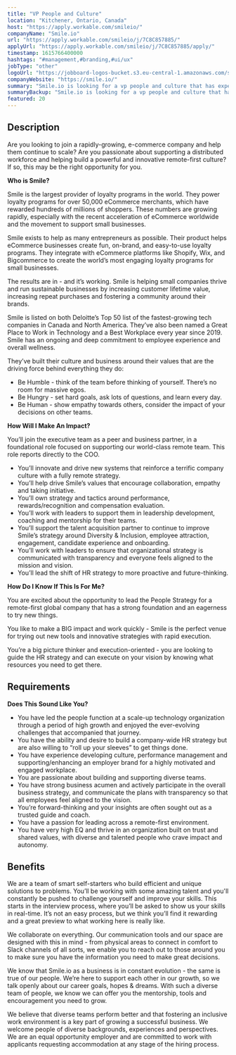 ```yaml
---
title: "VP People and Culture"
location: "Kitchener, Ontario, Canada"
host: "https://apply.workable.com/smileio/"
companyName: "Smile.io"
url: "https://apply.workable.com/smileio/j/7C8C857885/"
applyUrl: "https://apply.workable.com/smileio/j/7C8C857885/apply/"
timestamp: 1615766400000
hashtags: "#management,#branding,#ui/ux"
jobType: "other"
logoUrl: "https://jobboard-logos-bucket.s3.eu-central-1.amazonaws.com/smile-io"
companyWebsite: "https://smile.io/"
summary: "Smile.io is looking for a vp people and culture that has experience in: experience in: #management, #branding, #ui/ux."
summaryBackup: "Smile.io is looking for a vp people and culture that has experience in: #management, #branding, #ui/ux."
featured: 20
---
```


## Description

Are you looking to join a rapidly-growing, e-commerce company and help them continue to scale? Are you passionate about supporting a distributed workforce and helping build a powerful and innovative remote-first culture? If so, this may be the right opportunity for you.

**Who is Smile?**

Smile is the largest provider of loyalty programs in the world. They power loyalty programs for over 50,000 eCommerce merchants, which have rewarded hundreds of millions of shoppers. These numbers are growing rapidly, especially with the recent acceleration of eCommerce worldwide and the movement to support small businesses.

Smile exists to help as many entrepreneurs as possible. Their product helps eCommerce businesses create fun, on-brand, and easy-to-use loyalty programs. They integrate with eCommerce platforms like Shopify, Wix, and Bigcommerce to create the world’s most engaging loyalty programs for small businesses.

The results are in - and it’s working. Smile is helping small companies thrive and run sustainable businesses by increasing customer lifetime value, increasing repeat purchases and fostering a community around their brands.

Smile is listed on both Deloitte’s Top 50 list of the fastest-growing tech companies in Canada and North America. They’ve also been named a Great Place to Work in Technology and a Best Workplace every year since 2019. Smile has an ongoing and deep commitment to employee experience and overall wellness.

They’ve built their culture and business around their values that are the driving force behind everything they do:

*   Be Humble - think of the team before thinking of yourself. There’s no room for massive egos.
*   Be Hungry - set hard goals, ask lots of questions, and learn every day.
*   Be Human - show empathy towards others, consider the impact of your decisions on other teams.

**How Will I Make An Impact?**

You’ll join the executive team as a peer and business partner, in a foundational role focused on supporting our world-class remote team. This role reports directly to the COO.

*   You’ll innovate and drive new systems that reinforce a terrific company culture with a fully remote strategy.
*   You’ll help drive Smile’s values that encourage collaboration, empathy and taking initiative.
*   You’ll own strategy and tactics around performance, rewards/recognition and compensation evaluation.
*   You’ll work with leaders to support them in leadership development, coaching and mentorship for their teams.
*   You’ll support the talent acquisition partner to continue to improve Smile’s strategy around Diversity & Inclusion, employee attraction, engagement, candidate experience and onboarding.
*   You’ll work with leaders to ensure that organizational strategy is communicated with transparency and everyone feels aligned to the mission and vision.
*   You’ll lead the shift of HR strategy to more proactive and future-thinking.

**How Do I Know If This Is For Me?**

You are excited about the opportunity to lead the People Strategy for a remote-first global company that has a strong foundation and an eagerness to try new things.

You like to make a BIG impact and work quickly - Smile is the perfect venue for trying out new tools and innovative strategies with rapid execution.

You’re a big picture thinker and execution-oriented - you are looking to guide the HR strategy and can execute on your vision by knowing what resources you need to get there.

## Requirements

**Does This Sound Like You?**

*   You have led the people function at a scale-up technology organization through a period of high growth and enjoyed the ever-evolving challenges that accompanied that journey.
*   You have the ability and desire to build a company-wide HR strategy but are also willing to “roll up your sleeves” to get things done.
*   You have experience developing culture, performance management and supporting/enhancing an employer brand for a highly motivated and engaged workplace.
*   You are passionate about building and supporting diverse teams.
*   You have strong business acumen and actively participate in the overall business strategy, and communicate the plans with transparency so that all employees feel aligned to the vision.
*   You’re forward-thinking and your insights are often sought out as a trusted guide and coach.
*   You have a passion for leading across a remote-first environment.
*   You have very high EQ and thrive in an organization built on trust and shared values, with diverse and talented people who crave impact and autonomy.

## Benefits

We are a team of smart self-starters who build efficient and unique solutions to problems. You’ll be working with some amazing talent and you'll constantly be pushed to challenge yourself and improve your skills. This starts in the interview process, where you’ll be asked to show us your skills in real-time. It’s not an easy process, but we think you’ll find it rewarding and a great preview to what working here is really like.

We collaborate on everything. Our communication tools and our space are designed with this in mind - from physical areas to connect in comfort to Slack channels of all sorts, we enable you to reach out to those around you to make sure you have the information you need to make great decisions.

We know that Smile.io as a business is in constant evolution - the same is true of our people. We’re here to support each other in our growth, so we talk openly about our career goals, hopes & dreams. With such a diverse team of people, we know we can offer you the mentorship, tools and encouragement you need to grow.

We believe that diverse teams perform better and that fostering an inclusive work environment is a key part of growing a successful business. We welcome people of diverse backgrounds, experiences and perspectives. We are an equal opportunity employer and are committed to work with applicants requesting accommodation at any stage of the hiring process.
